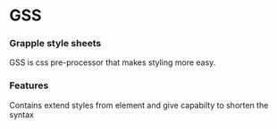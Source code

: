 # GSS
### Grapple style sheets

GSS is css pre-processor that makes styling more easy.

### Features
 
 Contains extend styles from element and give capabilty to shorten the syntax
